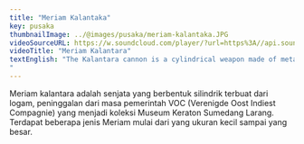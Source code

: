 ```yaml
---
title: "Meriam Kalantaka"
key: pusaka
thumbnailImage: ../@images/pusaka/meriam-kalantaka.JPG
videoSourceURL: https://w.soundcloud.com/player/?url=https%3A//api.soundcloud.com/tracks/1171310230&color=%23ff5500&auto_play=true&hide_related=false&show_comments=true&show_user=true&show_reposts=false&show_teaser=true
videoTitle: "Meriam Kalantara"
textEnglish: "The Kalantara cannon is a cylindrical weapon made of metal, a relic of the Dutch colonial government which is a collection of the Sumedang Larang Palace Museum. There are several types of cannons ranging from small to large.
"
---
```


Meriam kalantara adalah senjata yang berbentuk silindrik terbuat dari logam,  peninggalan dari masa pemerintah VOC (Verenigde Oost Indiest Compagnie) yang menjadi koleksi Museum Keraton Sumedang Larang. Terdapat beberapa jenis Meriam mulai dari yang ukuran kecil sampai yang besar. 
